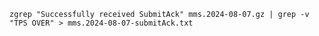 
	zgrep "Successfully received SubmitAck" mms.2024-08-07.gz | grep -v "TPS OVER" > mms.2024-08-07-submitAck.txt
